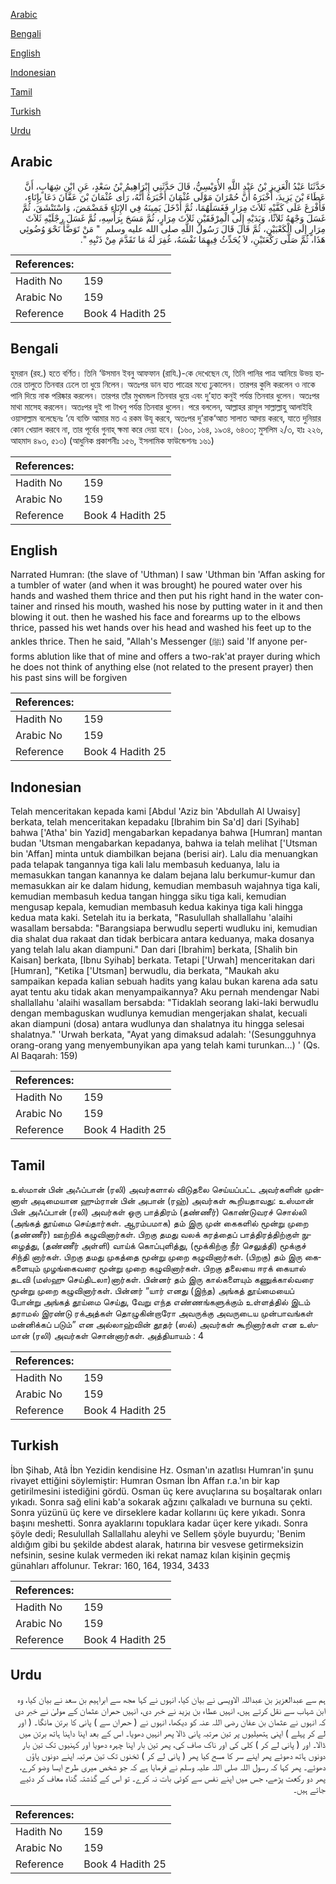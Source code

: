 [Arabic](#arabic)

[Bengali](#bengali)

[English](#english)

[Indonesian](#indonesian)

[Tamil](#tamil)

[Turkish](#turkish)

[Urdu](#urdu)

## Arabic


<div dir="rtl" lang="ar" style={{fontSize:'larger',backgroundColor:'#f8f9fa',padding:20}}>
حَدَّثَنَا عَبْدُ الْعَزِيزِ بْنُ عَبْدِ اللَّهِ الأُوَيْسِيُّ، قَالَ حَدَّثَنِي إِبْرَاهِيمُ بْنُ سَعْدٍ، عَنِ ابْنِ شِهَابٍ، أَنَّ عَطَاءَ بْنَ يَزِيدَ، أَخْبَرَهُ أَنَّ حُمْرَانَ مَوْلَى عُثْمَانَ أَخْبَرَهُ أَنَّهُ، رَأَى عُثْمَانَ بْنَ عَفَّانَ دَعَا بِإِنَاءٍ، فَأَفْرَغَ عَلَى كَفَّيْهِ ثَلاَثَ مِرَارٍ فَغَسَلَهُمَا، ثُمَّ أَدْخَلَ يَمِينَهُ فِي الإِنَاءِ فَمَضْمَضَ، وَاسْتَنْشَقَ، ثُمَّ غَسَلَ وَجْهَهُ ثَلاَثًا، وَيَدَيْهِ إِلَى الْمِرْفَقَيْنِ ثَلاَثَ مِرَارٍ، ثُمَّ مَسَحَ بِرَأْسِهِ، ثُمَّ غَسَلَ رِجْلَيْهِ ثَلاَثَ مِرَارٍ إِلَى الْكَعْبَيْنِ، ثُمَّ قَالَ قَالَ رَسُولُ اللَّهِ صلى الله عليه وسلم ‏ "‏ مَنْ تَوَضَّأَ نَحْوَ وُضُوئِي هَذَا، ثُمَّ صَلَّى رَكْعَتَيْنِ، لاَ يُحَدِّثُ فِيهِمَا نَفْسَهُ، غُفِرَ لَهُ مَا تَقَدَّمَ مِنْ ذَنْبِهِ ‏"‏‏.‏
</div>
<div style={{backgroundColor:'#f8f9fa',padding:20, marginBottom: 10}}><table> <thead> <tr> <th>References:</th> <th></th> </tr> </thead> <tbody><tr><td>Hadith No</td><td>159</td></tr><tr><td>Arabic No</td><td>159</td></tr><tr><td>Reference</td><td>Book 4 Hadith 25</td></tr></tbody></table></div>

## Bengali


<div dir="ltr" lang="bn" style={{fontSize:'larger',backgroundColor:'#f8f9fa',padding:20}}>
হুমরান (রহ.) হতে বর্ণিত। তিনি ‘উসমান ইবনু আফফান (রাযি.)-কে দেখেছেন যে, তিনি পানির পাত্র আনিয়ে উভয় হাতের তালুতে তিনবার ঢেলে তা ধুয়ে নিলেন। অতঃপর ডান হাত পাত্রের মধ্যে ঢুকালেন। তারপর কুলি করলেন ও নাকে পানি দিয়ে নাক পরিষ্কার করলেন। তারপর তাঁর মুখমন্ডল তিনবার ধুয়ে এবং দু’হাত কনুই পর্যন্ত তিনবার ধুলেন। অতঃপর মাথা মাসেহ করলেন। অতঃপর দুই পা টাখনু পর্যন্ত তিনবার ধুলেন। পরে বললেন, আল্লাহর রাসূল সাল্লাল্লাহু আলাইহি ওয়াসাল্লাম বলেছেনঃ ‘যে ব্যক্তি আমার মত এ রকম উযূ করবে, অতঃপর দু’রাক‘আত সালাত আদায় করবে, যাতে দুনিয়ার কোন খেয়াল করবে না, তার পূর্বের গুনাহ্ ক্ষমা করে দেয়া হবে। (১৬০, ১৬৪, ১৯৩৪, ৬৪৩৩; মুসলিম ২/৩, হাঃ ২২৬, আহমাদ ৪৯৩, ৫১৩) (আধুনিক প্রকাশনীঃ ১৫৬, ইসলামিক ফাউন্ডেশনঃ ১৬১)
</div>
<div style={{backgroundColor:'#f8f9fa',padding:20, marginBottom: 10}}><table> <thead> <tr> <th>References:</th> <th></th> </tr> </thead> <tbody><tr><td>Hadith No</td><td>159</td></tr><tr><td>Arabic No</td><td>159</td></tr><tr><td>Reference</td><td>Book 4 Hadith 25</td></tr></tbody></table></div>

## English


<div dir="ltr" lang="en" style={{fontSize:'larger',backgroundColor:'#f8f9fa',padding:20}}>
Narrated Humran: (the slave of 'Uthman) I saw 'Uthman bin 'Affan asking for a tumbler of water (and when it was brought) he poured water over his hands and washed them thrice and then put his right hand in the water container and rinsed his mouth, washed his nose by putting water in it and then blowing it out. then he washed his face and forearms up to the elbows thrice, passed his wet hands over his head and washed his feet up to the ankles thrice. Then he said, "Allah's Messenger (ﷺ) said 'If anyone performs ablution like that of mine and offers a two-rak'at prayer during which he does not think of anything else (not related to the present prayer) then his past sins will be forgiven
</div>
<div style={{backgroundColor:'#f8f9fa',padding:20, marginBottom: 10}}><table> <thead> <tr> <th>References:</th> <th></th> </tr> </thead> <tbody><tr><td>Hadith No</td><td>159</td></tr><tr><td>Arabic No</td><td>159</td></tr><tr><td>Reference</td><td>Book 4 Hadith 25</td></tr></tbody></table></div>

## Indonesian


<div dir="ltr" lang="id" style={{fontSize:'larger',backgroundColor:'#f8f9fa',padding:20}}>
Telah menceritakan kepada kami [Abdul 'Aziz bin 'Abdullah Al Uwaisy] berkata, telah menceritakan kepadaku [Ibrahim bin Sa'd] dari [Syihab] bahwa ['Atha' bin Yazid] mengabarkan kepadanya bahwa [Humran] mantan budan 'Utsman mengabarkan kepadanya, bahwa ia telah melihat ['Utsman bin 'Affan] minta untuk diambilkan bejana (berisi air). Lalu dia menuangkan pada telapak tangannya tiga kali lalu membasuh keduanya, lalu ia memasukkan tangan kanannya ke dalam bejana lalu berkumur-kumur dan memasukkan air ke dalam hidung, kemudian membasuh wajahnya tiga kali, kemudian membasuh kedua tangan hingga siku tiga kali, kemudian mengusap kepala, kemudian membasuh kedua kakinya tiga kali hingga kedua mata kaki. Setelah itu ia berkata, "Rasulullah shallallahu 'alaihi wasallam bersabda: "Barangsiapa berwudlu seperti wudluku ini, kemudian dia shalat dua rakaat dan tidak berbicara antara keduanya, maka dosanya yang telah lalu akan diampuni." Dan dari [Ibrahim] berkata, [Shalih bin Kaisan] berkata, [Ibnu Syihab] berkata. Tetapi ['Urwah] menceritakan dari [Humran], "Ketika ['Utsman] berwudlu, dia berkata, "Maukah aku sampaikan kepada kalian sebuah hadits yang kalau bukan karena ada satu ayat tentu aku tidak akan menyampaikannya? Aku pernah mendengar Nabi shallallahu 'alaihi wasallam bersabda: "Tidaklah seorang laki-laki berwudlu dengan membaguskan wudlunya kemudian mengerjakan shalat, kecuali akan diampuni (dosa) antara wudlunya dan shalatnya itu hingga selesai shalatnya." 'Urwah berkata, "Ayat yang dimaksud adalah: '(Sesungguhnya orang-orang yang menyembunyikan apa yang telah kami turunkan…) ' (Qs. Al Baqarah: 159)
</div>
<div style={{backgroundColor:'#f8f9fa',padding:20, marginBottom: 10}}><table> <thead> <tr> <th>References:</th> <th></th> </tr> </thead> <tbody><tr><td>Hadith No</td><td>159</td></tr><tr><td>Arabic No</td><td>159</td></tr><tr><td>Reference</td><td>Book 4 Hadith 25</td></tr></tbody></table></div>

## Tamil


<div dir="ltr" lang="ta" style={{fontSize:'larger',backgroundColor:'#f8f9fa',padding:20}}>
உஸ்மான் பின் அஃப்பான் (ரலி) அவர்களால் விடுதலை செய்யப்பட்ட அவர்களின் முன்னாள் அடிமையான ஹும்ரான் பின் அபான் (ரஹ்) அவர்கள் கூறியதாவது: உஸ்மான் பின் அஃப்பான் (ரலி) அவர்கள் ஒரு பாத்திரம் (தண்ணீர்) கொண்டுவரச் சொல்லி (அங்கத் தூய்மை செய்தார்கள். ஆரம்பமாக) தம் இரு முன் கைகளில் மூன்று முறை (தண்ணீர்) ஊற்றிக் கழுவினார்கள். பிறகு தமது வலக் கரத்தைப் பாத்திரத்திற்குள் நுழைத்து, (தண்ணீர் அள்ளி) வாய்க் கொப்புளித்து, (மூக்கிற்கு நீர் செலுத்தி) மூக்குச் சிந்தி னார்கள். பிறகு தமது முகத்தை மூன்று முறை கழுவினார்கள். (பிறகு) தம் இரு கைகளையும் முழங்கைவரை மூன்று முறை கழுவினார்கள். பிறகு தலையை ஈரக் கையால் தடவி (மஸ்ஹு செய்திடலா)னார்கள். பின்னர் தம் இரு கால்களையும் கணுக்கால்வரை மூன்று முறை கழுவினார்கள். பின்னர் “யார் எனது (இந்த) அங்கத் தூய்மையைப் போன்று அங்கத் தூய்மை செய்து, வேறு எந்த எண்ணங்களுக்கும் உள்ளத்தில் இடம் தராமல் இரண்டு ரக்அத்கள் தொழுகின்றாரோ அவருக்கு அவருடைய முன்பாவங்கள் மன்னிக்கப் படும்” என அல்லாஹ்வின் தூதர் (ஸல்) அவர்கள் கூறினார்கள் என உஸ்மான் (ரலி) அவர்கள் சொன்னார்கள். அத்தியாயம் : 4
</div>
<div style={{backgroundColor:'#f8f9fa',padding:20, marginBottom: 10}}><table> <thead> <tr> <th>References:</th> <th></th> </tr> </thead> <tbody><tr><td>Hadith No</td><td>159</td></tr><tr><td>Arabic No</td><td>159</td></tr><tr><td>Reference</td><td>Book 4 Hadith 25</td></tr></tbody></table></div>

## Turkish


<div dir="ltr" lang="tr" style={{fontSize:'larger',backgroundColor:'#f8f9fa',padding:20}}>
İbn Şihab, Atâ İbn Yezidin kendisine Hz. Osman'ın azatlısı Humran'in şunu rivayet ettiğini söylemiştir: Humran Osman İbn Affan r.a.'ın bir kap getirilmesini istediğini gördü. Osman üç kere avuçlarına su boşaltarak onları yıkadı. Sonra sağ elini kab'a sokarak ağzını çalkaladı ve burnuna su çekti. Sonra yüzünü üç kere ve dirseklere kadar kollarını üç kere yıkadı. Sonra başını meshetti. Sonra ayaklarını topuklara kadar üçer kere yıkadı. Sonra şöyle dedi; Resulullah Sallallahu aleyhi ve Sellem şöyle buyurdu; 'Benim aldığım gibi bu şekilde abdest alarak, hatırına bir vesvese getirmeksizin nefsinin, sesine kulak vermeden iki rekat namaz kılan kişinin geçmiş günahları affolunur. Tekrar: 160, 164, 1934, 3433
</div>
<div style={{backgroundColor:'#f8f9fa',padding:20, marginBottom: 10}}><table> <thead> <tr> <th>References:</th> <th></th> </tr> </thead> <tbody><tr><td>Hadith No</td><td>159</td></tr><tr><td>Arabic No</td><td>159</td></tr><tr><td>Reference</td><td>Book 4 Hadith 25</td></tr></tbody></table></div>

## Urdu


<div dir="rtl" lang="ur" style={{fontSize:'larger',backgroundColor:'#f8f9fa',padding:20}}>
ہم سے عبدالعزیز بن عبداللہ الاویسی نے بیان کیا، انہوں نے کہا مجھ سے ابراہیم بن سعد نے بیان کیا، وہ ابن شہاب سے نقل کرتے ہیں، انہیں عطاء بن یزید نے خبر دی، انہیں حمران عثمان کے مولیٰ نے خبر دی کہ انہوں نے عثمان بن عفان رضی اللہ عنہ کو دیکھا، انہوں نے ( حمران سے ) پانی کا برتن مانگا۔ ( اور لے کر پہلے ) اپنی ہتھیلیوں پر تین مرتبہ پانی ڈالا پھر انہیں دھویا۔ اس کے بعد اپنا داہنا ہاتھ برتن میں ڈالا۔ اور ( پانی لے کر ) کلی کی اور ناک صاف کی، پھر تین بار اپنا چہرہ دھویا اور کہنیوں تک تین بار دونوں ہاتھ دھوئے پھر اپنے سر کا مسح کیا پھر ( پانی لے کر ) ٹخنوں تک تین مرتبہ اپنے دونوں پاؤں دھوئے۔ پھر کہا کہ رسول اللہ صلی اللہ علیہ وسلم نے فرمایا ہے کہ جو شخص میری طرح ایسا وضو کرے، پھر دو رکعت پڑھے، جس میں اپنے نفس سے کوئی بات نہ کرے۔ تو اس کے گذشتہ گناہ معاف کر دئیے جاتے ہیں۔
</div>
<div style={{backgroundColor:'#f8f9fa',padding:20, marginBottom: 10}}><table> <thead> <tr> <th>References:</th> <th></th> </tr> </thead> <tbody><tr><td>Hadith No</td><td>159</td></tr><tr><td>Arabic No</td><td>159</td></tr><tr><td>Reference</td><td>Book 4 Hadith 25</td></tr></tbody></table></div>